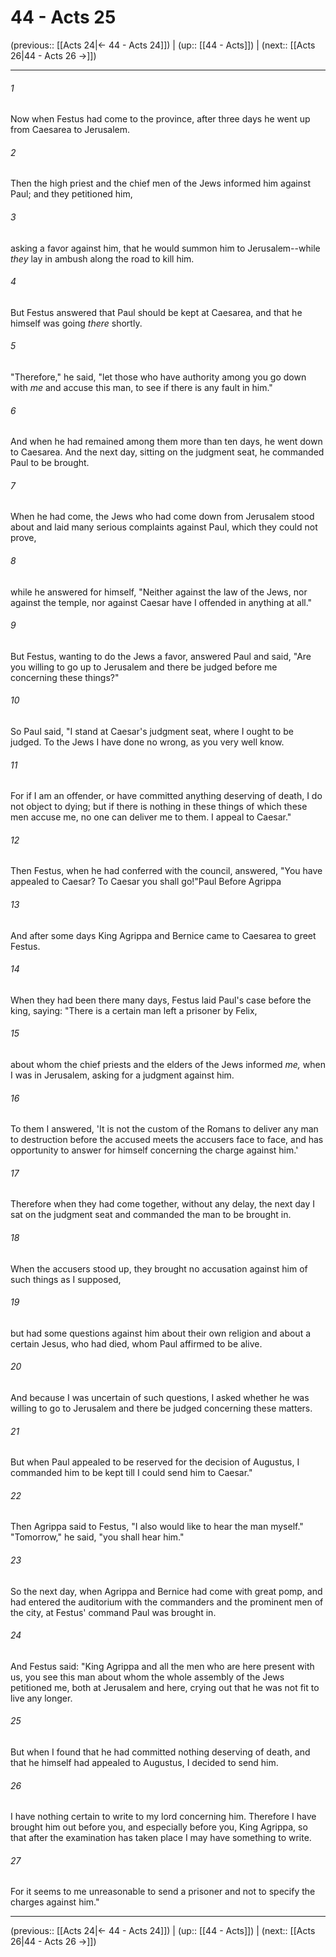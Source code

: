 # 44 - Acts 25

(previous:: [[Acts 24|← 44 - Acts 24]]) | (up:: [[44 - Acts]]) | (next:: [[Acts 26|44 - Acts 26 →]])

***


###### 1 
Now when Festus had come to the province, after three days he went up from Caesarea to Jerusalem. 

###### 2 
Then the high priest and the chief men of the Jews informed him against Paul; and they petitioned him, 

###### 3 
asking a favor against him, that he would summon him to Jerusalem--while _they_ lay in ambush along the road to kill him. 

###### 4 
But Festus answered that Paul should be kept at Caesarea, and that he himself was going _there_ shortly. 

###### 5 
"Therefore," he said, "let those who have authority among you go down with _me_ and accuse this man, to see if there is any fault in him." 

###### 6 
And when he had remained among them more than ten days, he went down to Caesarea. And the next day, sitting on the judgment seat, he commanded Paul to be brought. 

###### 7 
When he had come, the Jews who had come down from Jerusalem stood about and laid many serious complaints against Paul, which they could not prove, 

###### 8 
while he answered for himself, "Neither against the law of the Jews, nor against the temple, nor against Caesar have I offended in anything at all." 

###### 9 
But Festus, wanting to do the Jews a favor, answered Paul and said, "Are you willing to go up to Jerusalem and there be judged before me concerning these things?" 

###### 10 
So Paul said, "I stand at Caesar's judgment seat, where I ought to be judged. To the Jews I have done no wrong, as you very well know. 

###### 11 
For if I am an offender, or have committed anything deserving of death, I do not object to dying; but if there is nothing in these things of which these men accuse me, no one can deliver me to them. I appeal to Caesar." 

###### 12 
Then Festus, when he had conferred with the council, answered, "You have appealed to Caesar? To Caesar you shall go!"Paul Before Agrippa 

###### 13 
And after some days King Agrippa and Bernice came to Caesarea to greet Festus. 

###### 14 
When they had been there many days, Festus laid Paul's case before the king, saying: "There is a certain man left a prisoner by Felix, 

###### 15 
about whom the chief priests and the elders of the Jews informed _me,_ when I was in Jerusalem, asking for a judgment against him. 

###### 16 
To them I answered, 'It is not the custom of the Romans to deliver any man to destruction before the accused meets the accusers face to face, and has opportunity to answer for himself concerning the charge against him.' 

###### 17 
Therefore when they had come together, without any delay, the next day I sat on the judgment seat and commanded the man to be brought in. 

###### 18 
When the accusers stood up, they brought no accusation against him of such things as I supposed, 

###### 19 
but had some questions against him about their own religion and about a certain Jesus, who had died, whom Paul affirmed to be alive. 

###### 20 
And because I was uncertain of such questions, I asked whether he was willing to go to Jerusalem and there be judged concerning these matters. 

###### 21 
But when Paul appealed to be reserved for the decision of Augustus, I commanded him to be kept till I could send him to Caesar." 

###### 22 
Then Agrippa said to Festus, "I also would like to hear the man myself." "Tomorrow," he said, "you shall hear him." 

###### 23 
So the next day, when Agrippa and Bernice had come with great pomp, and had entered the auditorium with the commanders and the prominent men of the city, at Festus' command Paul was brought in. 

###### 24 
And Festus said: "King Agrippa and all the men who are here present with us, you see this man about whom the whole assembly of the Jews petitioned me, both at Jerusalem and here, crying out that he was not fit to live any longer. 

###### 25 
But when I found that he had committed nothing deserving of death, and that he himself had appealed to Augustus, I decided to send him. 

###### 26 
I have nothing certain to write to my lord concerning him. Therefore I have brought him out before you, and especially before you, King Agrippa, so that after the examination has taken place I may have something to write. 

###### 27 
For it seems to me unreasonable to send a prisoner and not to specify the charges against him."

***

(previous:: [[Acts 24|← 44 - Acts 24]]) | (up:: [[44 - Acts]]) | (next:: [[Acts 26|44 - Acts 26 →]])
